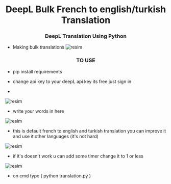 <h1 align="center">DeepL Bulk French to english/turkish Translation</h1>
<h3 align="center">DeepL Translation Using Python</h3>

- Making bulk translations
![resim](https://github.com/user-attachments/assets/5e7e75f5-4db8-471d-b7b1-009013c4b608)


<h3 align="center">TO USE</h3>

- pip install requirements

- change api key to your deepL api key its free just sign in
- 
![resim](https://github.com/user-attachments/assets/a319dbec-fa78-4206-a59c-c40234e0f9fe)


- write your words in here

![resim](https://github.com/user-attachments/assets/5e7e75f5-4db8-471d-b7b1-009013c4b608)

- this is default french to english and turkish translation you can improve it and use it other languages (it's not hard)

![resim](https://github.com/user-attachments/assets/505c2936-6261-4540-ba3a-fb89ebab37dc)

- if it's doesn't work u can add some timer change it to 1 or less

![resim](https://github.com/user-attachments/assets/7136be17-d79a-4871-94ae-49ef9a39cd01)



- on cmd type ( python translation.py )

